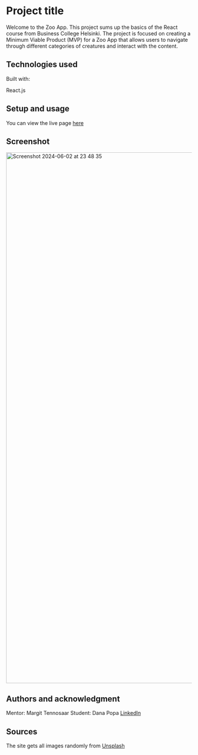 # Project title

Welcome to the Zoo App. This project sums up the basics of the React course from Business College Helsinki. The project is focused on creating a Minimum Viable Product (MVP) for a Zoo App that allows users to navigate through different categories of creatures and interact with the content.

## Technologies used

Built with:

React.js

## Setup and usage

You can view the live page [here](https://zoo-app-dana-popa.netlify.app/)

## Screenshot
<img width="1440" alt="Screenshot 2024-06-02 at 23 48 35" src="https://github.com/popadana10/animals_app/assets/145273531/986e0d0a-e857-4380-b754-9decf6af1dad">

## Authors and acknowledgment

Mentor: Margit Tennosaar
Student: Dana Popa [LinkedIn](https://www.linkedin.com/in/dana-mihaela-popa/)

## Sources

The site gets all images randomly from [Unsplash](https://unsplash.com/)
